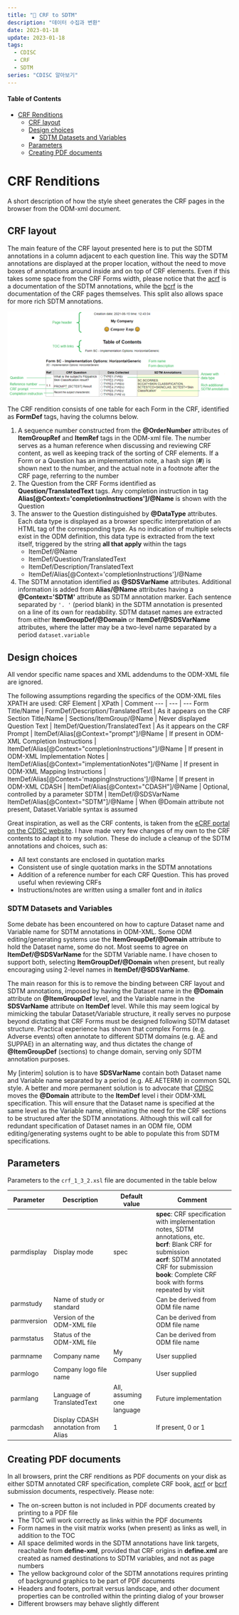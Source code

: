 ```yaml
---
title: "🤔 CRF to SDTM"
description: "데이터 수집과 변환"
date: 2023-01-18
update: 2023-01-18
tags:
  - CDISC
  - CRF
  - SDTM
series: "CDISC 알아보기"
---
```


#### Table of Contents
* [CRF Renditions](#CRF_Renditions)
   * [CRF layout](#CRF_layout)
   * [Design choices](#Design_choices)
      * [SDTM Datasets and Variables](#SDTM_Datasets_and_Variables)
   * [Parameters](#Parameters)
   * [Creating PDF documents](#Creating_PDF_documents)

# CRF Renditions <a name="CRF_Renditions"/>
A short description of how the style sheet generates the CRF pages in the browser from the ODM-xml document.

## CRF layout <a name="CRF_layout"/>
The main feature of the CRF layout presented here is to put the SDTM annotations in a column adjacent to each question line. This way the SDTM annotations are displayed at the proper location, without the need to move boxes of annotations around inside and on top of CRF elements. Even if this takes some space from the CRF Forms width, please notice that the [acrf](/examples/acrf.pdf) is a documentation of the SDTM annotations, while the [bcrf](/examples/bcrf.pdf) is the documentation of the CRF pages themselves. This split also allows space for more rich SDTM annotations.

![Example CRF rendition from pure ODM-xml](images/CRF.png)

The CRF rendition consists of one table for each Form in the CRF, identified as **FormDef** tags, having the columns below.
1. A sequence number constructed from the **@OrderNumber** attributes of **ItemGroupRef** and **ItemRef** tags in the ODM-xml file. The number serves as a human reference when discussing and reviewing CRF content, as well as keeping track of the sorting of CRF elements. If a Form or a Question has an implementation note, a hash sign (**#**) is shown next to the number, and the actual note in a footnote after the CRF page, referring to the number
2. The Question from the CRF Forms identified as **Question/TranslatedText** tags. Any completion instruction in tag **Alias[@Context='completionInstructions']/@Name** is shown with the Question
3. The answer to the Question distinguished by **@DataType** attributes. Each data type is displayed as a browser specific interpretation of an HTML tag of the corresponding type. As no indication of multiple selects exist in the ODM definition, this data type is extracted from the text itself, triggered by the string **all that apply** within the tags
   * ItemDef/@Name
   * ItemDef/Question/TranslatedText
   * ItemDef/Description/TranslatedText
   * ItemDef/Alias[@Context='completionInstructions']/@Name
4. The SDTM annotation identified as **@SDSVarName** attributes. Additional information is added from **Alias/@Name** attributes having a **@Context='SDTM'** attribute as SDTM annotation marker. Each sentence separated by `'. '` (period blank) in the SDTM annotation is presented on a line of its own for readability. SDTM dataset names are extracted from either **ItemGroupDef/@Domain** or **ItemDef/@SDSVarName** attributes, where the latter may be a two-level name separated by a period `dataset.variable`

## Design choices <a name="Design_choices"/>
All vendor specific name spaces and XML addendums to the ODM-XML file are ignored.

The following assumptions regarding the specifics of the ODM-XML files XPATH are used:
CRF Element             | XPath                                                          | Comment
---                     | ---                                                            | ---
Form Title/Name         | FormDef/Description/TranslatedText                             | As it appears on the CRF
Section Title/Name      | Sections/ItemGroup/@Name                                       | Never displayed
Question Text           | ItemDef/Question/TranslatedText                                | As it appears on the CRF
Prompt                  | ItemDef/Alias[@Context="prompt"]/@Name                         | If present in ODM-XML
Completion Instructions | ItemDef/Alias[@Context="completionInstructions"]/@Name         | If present in ODM-XML
Implementation Notes    | ItemDef/Alias[@Context="implementationNotes"]/@Name            | If present in ODM-XML
Mapping Instructions    | ItemDef/Alias[@Context='mappingInstructions']/@Name            | If present in ODM-XML
CDASH                   | ItemDef/Alias[@Context="CDASH"]/@Name                          | Optional, controlled by a parameter
SDTM                    | ItemDef/@SDSVarName <br/> ItemDef/Alias[@Context="SDTM"]/@Name | When @Domain attribute not present, Dataset.Variable syntax is assumed

Great inspiration, as well as the CRF contents, is taken from the [eCRF portal on the CDISC website](https://www.cdisc.org/kb/ecrf). I have made very few changes of my own to the CRF contents to adapt it to my solution. These do include a cleanup of the SDTM annotations and choices, such as:
* All text constants are enclosed in quotation marks
* Consistent use of single quotation marks in the SDTM annotations
* Addition of a reference number for each CRF Question. This has proved useful when reviewing CRFs
* Instructions/notes are written using a smaller font and in _italics_

### SDTM Datasets and Variables <a name="SDTM_Datasets_and_Variables"/>
Some debate has been encountered on how to capture Dataset name and Variable name for SDTM annotations in ODM-XML. Some ODM editing/generating systems use the **ItemGroupDef/@Domain** attribute to hold the Dataset name, some do not. Most seems to agree on **ItemDef/@SDSVarName** for the SDTM Variable name. I have chosen to support both, selecting **ItemGroupDef/@Domain** when present, but really encouraging using 2-level names in **ItemDef/@SDSVarName**.

The main reason for this is to remove the binding between CRF layout and SDTM annotations, imposed by having the Dataset name in the **@Domain** attribute on **@ItemGroupDef** level, and the Variable name in the **SDSVarName** attribute on **ItemDef** level. While this may seem logical by mimicking the tabular Dataset/Variable structure, it really serves no purpose beyond dictating that CRF Forms must be designed following SDTM dataset structure. Practical experience has shown that complex Forms (e.g. Adverse events) often annotate to different SDTM domains (e.g. AE and SUPPAE) in an alternating way, and thus dictates the change of **@ItemGroupDef** (sections) to change domain, serving only SDTM annotation purposes.

My [interim] solution is to have **SDSVarName** contain both Dataset name and Variable name separated by a period (e.g. AE.AETERM) in common SQL style. A better and more permanent solution is to advocate that [CDISC](https://www.cdisc.org/) moves the **@Domain** attribute to the **ItemDef** level i their ODM-XML specification. This will ensure that the Dataset name is specified at the same level as the Variable name, eliminating the need for the CRF sections to be structured after the SDTM annotations. Although this will call for redundant specification of Dataset names in an ODM file, ODM editing/generating systems ought to be able to populate this from SDTM specifications.

## Parameters <a name="Parameters"/>
Parameters to the `crf_1_3_2.xsl` file are documented in the table below

Parameter | Description | Default value | Comment
---         | ---                                 | ---                        | ---
parmdisplay | Display mode                        | spec                       | **spec**: CRF specification with implementation notes, SDTM annotations, etc. <br/> **bcrf**: Blank CRF for submission <br/> **acrf**: SDTM annotated CRF for submission <br/> **book**: Complete CRF book with forms repeated by visit
parmstudy   | Name of study or standard           |                            | Can be derived from ODM file name
parmversion | Version of the ODM-XML file         |                            | Can be derived from ODM file name
parmstatus  | Status of the ODM-XML file          |                            | Can be derived from ODM file name
parmname    | Company name                        | My Company                 | User supplied
parmlogo    | Company logo file name              |                            | User supplied
parmlang    | Language of TranslatedText          | All, assuming one language | Future implementation
parmcdash   | Display CDASH annotation from Alias | 1                          | If present, 0 or 1

## Creating PDF documents <a name="Creating_PDF_documents"/>
In all browsers, print the CRF renditions as PDF documents on your disk as either SDTM annotated CRF specification,  complete CRF book, [acrf](/examples/acrf.pdf) or [bcrf](/examples/bcrf.pdf) submission documents, respectively. Please note:
* The on-screen button is not included in PDF documents created by printing to a PDF file
* The TOC will work correctly as links within the PDF documents
* Form names in the visit matrix works (when present) as links as well, in addition to the TOC
* All space delimited words in the SDTM annotations have link targets, reachable from **define-xml**, provided that CRF origins in **define.xml** are created as named destinations to SDTM variables, and not as page numbers
* The yellow background color of the SDTM annotations requires printing of background graphics to be part of PDF documents
* Headers and footers, portrait versus landscape, and other document properties can be controlled within the printing dialog of your browser
* Different browsers may behave slightly different
